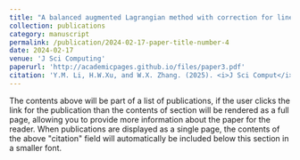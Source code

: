 ```yaml
---
title: "A balanced augmented Lagrangian method with correction for linearly constrained optimization"
collection: publications
category: manuscript
permalink: /publication/2024-02-17-paper-title-number-4
date: 2024-02-17
venue: 'J Sci Computing'
paperurl: 'http://academicpages.github.io/files/paper3.pdf'
citation: 'Y.M. Li, H.W.Xu, and W.X. Zhang. (2025). <i>J Sci Comput</i>. 104, 1-29.'
---
```


The contents above will be part of a list of publications, if the user clicks the link for the publication than the contents of section will be rendered as a full page, allowing you to provide more information about the paper for the reader. When publications are displayed as a single page, the contents of the above "citation" field will automatically be included below this section in a smaller font.
